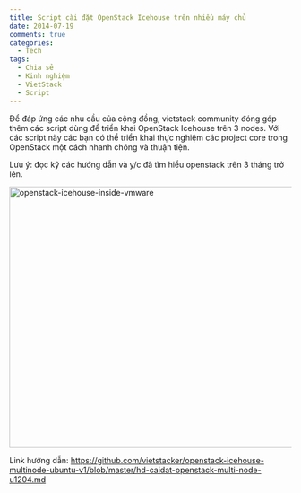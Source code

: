 ```yaml
---
title: Script cài đặt OpenStack Icehouse trên nhiều máy chủ
date: 2014-07-19
comments: true
categories: 
  - Tech
tags: 
  - Chia sẻ
  - Kinh nghiệm
  - VietStack
  - Script
---
```

Để đáp ứng các nhu cầu của cộng đồng, vietstack community đóng góp thêm các script dùng để triển khai OpenStack Icehouse trên 3 nodes. Với các script này các bạn có thể triển khai thực nghiệm các project core trong OpenStack một cách nhanh chóng và thuận tiện.

Lưu ý: đọc kỹ các hướng dẫn và y/c đã tìm hiểu openstack trên 3 tháng trở lên.

<a href="https://vietstack.files.wordpress.com/2014/07/openstack-icehouse-inside-vmware.png"><img class="aligncenter size-large wp-image-305" src="http://vietstack.files.wordpress.com/2014/07/openstack-icehouse-inside-vmware.png?w=630" alt="openstack-icehouse-inside-vmware" width="630" height="465" /></a>

Link hướng dẫn:
https://github.com/vietstacker/openstack-icehouse-multinode-ubuntu-v1/blob/master/hd-caidat-openstack-multi-node-u1204.md

&nbsp;

